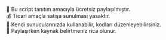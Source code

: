 
🚫 Bu script tanıtım amacıyla ücretsiz paylaşılmıştır.  
💰 Ticari amaçla satışa sunulması yasaktır.  
📌 Kendi sunucularınızda kullanabilir, kodları düzenleyebilirsiniz.  
📎 Paylaşırken kaynak belirtmeniz rica olunur.
